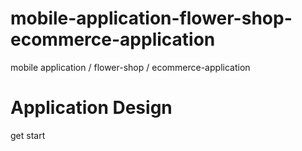 # mobile-application-flower-shop-ecommerce-application
mobile application / flower-shop / ecommerce-application 
# Application Design 
get start

